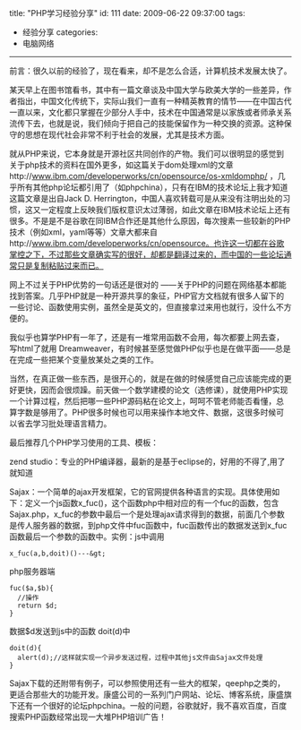 title: "PHP学习经验分享"
id: 111
date: 2009-06-22 09:37:00
tags: 
- 经验分享
categories: 
- 电脑网络
---

前言：很久以前的经验了，现在看来，却不是怎么合适，计算机技术发展太快了。

某天早上在图书馆看书，其中有一篇文章谈及中国大学与欧美大学的一些差异，作者指出，中国文化传统下，实际山我们一直有一种精英教育的情节——在中国古代一直以来，文化都只掌握在少部分人手中，技术在中国通常是以家族或者师承关系流传下去，也就是说，我们倾向于把自己的技能保留作为一种交换的资源。这种保守的思想在现代社会非常不利于社会的发展，尤其是技术方面。

就从PHP来说，它本身就是开源社区共同创作的产物。我们可以很明显的感觉到关于php技术的资料在国外更多，如这篇关于dom处理xml的文章http://www.ibm.com/developerworks/cn/opensource/os-xmldomphp/ ，几乎所有其他php论坛都引用了（如phpchina），只有在IBM的技术论坛上我才知道这篇文章是出自Jack D. Herrington，中国人喜欢转载可是从来没有注明出处的习惯，这又一定程度上反映我们版权意识太过薄弱，如此文章在IBM技术论坛上还有很多。不是是不是谷歌在同IBM合作还是其他什么原因，每次搜素一些较新的PHP技术（例如xml，yaml等等）文章大都来自http://www.ibm.com/developerworks/cn/opensource。也许这一切都在谷歌掌控之下，不过那些文章确实写的很好，却都是翻译过来的，而中国的一些论坛通常只是复制粘贴过来而已。

网上不过关于PHP优势的一句话还是很对的 ——关于PHP的问题在网络基本都能找到答案。几乎PHP就是一种开源共享的象征，PHP官方文档就有很多人留下的一些讨论、函数使用实例，虽然全是英文的，但直接拿过来用也就行，没什么不方便的。

我似乎也算学PHP有一年了，还是有一堆常用函数不会用，每次都要上网去查，写html了就用 Dreamweaver，有时候甚至感觉做PHP似乎也是在做平面——总是在完成一些把某个变量放某处之类的工作。

当然，在真正做一些东西，是很开心的，就是在做的时候感觉自己应该能完成的更好更快，因而会很烦躁。前天做一个数学建模的论文（选修课），就使用PHP实现一个计算过程，然后把哪一些PHP源码粘在论文上，呵呵不管老师能否看懂，总算字数是够用了。PHP很多时候也可以用来操作本地文件、数据，这很多时候可以省去学习批处理语言精力。

最后推荐几个PHP学习使用的工具、模板：

zend studio：专业的PHP编译器，最新的是基于eclipse的，好用的不得了,用了就知道

Sajax：一个简单的ajax开发框架，它的官网提供各种语言的实现。具体使用如下：定义一个js函数x_fuc()，这个函数php中相对应的有一个fuc的函数，包含Sajax.php，x_fuc的参数中最后一个是处理ajax请求得到的数据，前面几个参数是传人服务器的数据，到php文件中fuc函数中，fuc函数传出的数据发送到x_fuc函数最后一个参数的函数中。实例：js中调用

```
x_fuc(a,b,doit)()---&gt;
```

php服务器端

```
fuc($a,$b){
  //操作
  return $d;
}
```

数据$d发送到js中的函数 doit(d)中

```
doit(d){
  alert(d);//这样就实现一个异步发送过程，过程中其他js文件由Sajax文件处理
}
```

Sajax下载的还附带有例子，可以参照使用还有一些大的框架，qeephp之类的，更适合那些大的功能开发。康盛公司的一系列门户网站、论坛、博客系统，康盛旗下还有一个很好的论坛phpchina。一般的问题，谷歌就好，我不喜欢百度，百度搜索PHP函数经常出现一大堆PHP培训广告！
